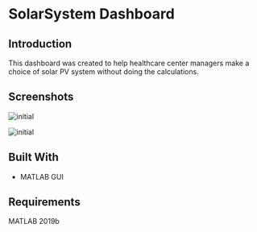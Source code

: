 # SolarSystem Dashboard

## Introduction
This dashboard was created to help healthcare center managers make a choice of solar PV system without doing the calculations.

## Screenshots
![initial](img/im1.png)

![initial](img/im2.png)


## Built With
* MATLAB GUI

## Requirements
MATLAB 2019b


